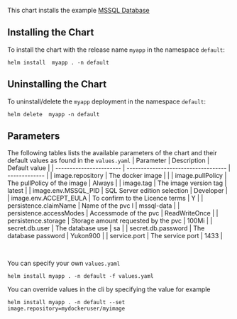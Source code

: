 This chart installs the example [MSSQL Database](../database-mssql/README.md)


## Installing the Chart
To install the chart with the release name `myapp` in the namespace `default`:
```
helm install  myapp . -n default
```

## Uninstalling the Chart
To uninstall/delete the  `myapp` deployment in the namespace `default`:
```
helm delete  myapp -n default
```

## Parameters
The following tables lists the available parameters of the chart and their default values as found in the `values.yaml`
| Parameter               | Description                         | Default value |
| ----------------------- | ----------------------------------- | ------------- |
| image.repository        | The docker image                    |               |
| image.pullPolicy        | The pullPolicy of the image         | Always        |
| image.tag               | The image version tag               | latest        |
| image.env.MSSQL_PID     | SQL Server edition selection        | Developer     |
| image.env.ACCEPT_EULA   | To confirm to the Licence terms     | Y             |
| persistence.claimName   | Name of the pvc  l                  | mssql-data    |
| persistence.accessModes | Accessmode of the pvc               | ReadWriteOnce |
| persistence.storage     | Storage amount requested by the pvc | 100Mi         |
| secret.db.user          | The database use                    | sa            |
| secret.db.password      | The database password               | Yukon900      |
| service.port            | The service port                    | 1433          |

<br/>

You can specify your own `values.yaml`

```
helm install myapp . -n default -f values.yaml
```

You can override values in the cli by specifying the value for example
```
helm install myapp . -n default --set image.repository=mydockeruser/myimage